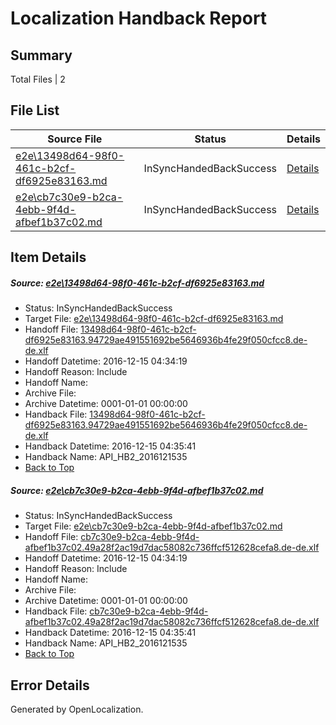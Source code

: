 # <a name='report-top'></a> Localization Handback Report

## Summary
 Total Files | 2

## File List
 Source File | Status | Details 
 ----------- | ------ | ------- 
 [e2e\13498d64-98f0-461c-b2cf-df6925e83163.md](https://github.com/OpenLocalizationTestOrg/ol-test0/blob/56bb2c4103d27979794cccc64a5935fac656c4d4/e2e/13498d64-98f0-461c-b2cf-df6925e83163.md) | InSyncHandedBackSuccess | [Details](#796b8db04573a7993ff87b943811c65f620ee6c72)
 [e2e\cb7c30e9-b2ca-4ebb-9f4d-afbef1b37c02.md](https://github.com/OpenLocalizationTestOrg/ol-test0/blob/56bb2c4103d27979794cccc64a5935fac656c4d4/e2e/cb7c30e9-b2ca-4ebb-9f4d-afbef1b37c02.md) | InSyncHandedBackSuccess | [Details](#f5bb330eeaa5a75d932c5b66fdda638b4b000a8811)

## Item Details
##### <a name='796b8db04573a7993ff87b943811c65f620ee6c72'></a> Source: [e2e\13498d64-98f0-461c-b2cf-df6925e83163.md](https://github.com/OpenLocalizationTestOrg/ol-test0/blob/56bb2c4103d27979794cccc64a5935fac656c4d4/e2e/13498d64-98f0-461c-b2cf-df6925e83163.md)
* Status: InSyncHandedBackSuccess
* Target File: [e2e\13498d64-98f0-461c-b2cf-df6925e83163.md](https://github.com/OpenLocalizationTestOrg/ol-test0-dede/blob/41549696f85a1c8588edc734d263a74be033d635/e2e/13498d64-98f0-461c-b2cf-df6925e83163.md)
* Handoff File: [13498d64-98f0-461c-b2cf-df6925e83163.94729ae491551692be5646936b4fe29f050cfcc8.de-de.xlf](https://github.com/OpenLocalizationTestOrg/ol-test0-handoff/blob/e2de4b9ab971a8b0844159f16be1a95ae93cc22d/ol-handoff/OpenLocalizationTestOrg/ol-test0-dede/xinjiang/ht/13498d64-98f0-461c-b2cf-df6925e83163.94729ae491551692be5646936b4fe29f050cfcc8.de-de.xlf)
* Handoff Datetime: 2016-12-15 04:34:19
* Handoff Reason: Include
* Handoff Name: 
* Archive File: 
* Archive Datetime: 0001-01-01 00:00:00
* Handback File: [13498d64-98f0-461c-b2cf-df6925e83163.94729ae491551692be5646936b4fe29f050cfcc8.de-de.xlf](https://github.com/OpenLocalizationTestOrg/ol-test0-handback/blob/145a8a4d247d2f687fb4bc7bd16d22a34bfca08b/ol-handback/OpenLocalizationTestOrg/ol-test0-dede/xinjiang/ht/13498d64-98f0-461c-b2cf-df6925e83163.94729ae491551692be5646936b4fe29f050cfcc8.de-de.xlf)
* Handback Datetime: 2016-12-15 04:35:41
* Handback Name: API_HB2_2016121535
* [Back to Top](#report-top)

##### <a name='f5bb330eeaa5a75d932c5b66fdda638b4b000a8811'></a> Source: [e2e\cb7c30e9-b2ca-4ebb-9f4d-afbef1b37c02.md](https://github.com/OpenLocalizationTestOrg/ol-test0/blob/56bb2c4103d27979794cccc64a5935fac656c4d4/e2e/cb7c30e9-b2ca-4ebb-9f4d-afbef1b37c02.md)
* Status: InSyncHandedBackSuccess
* Target File: [e2e\cb7c30e9-b2ca-4ebb-9f4d-afbef1b37c02.md](https://github.com/OpenLocalizationTestOrg/ol-test0-dede/blob/41549696f85a1c8588edc734d263a74be033d635/e2e/cb7c30e9-b2ca-4ebb-9f4d-afbef1b37c02.md)
* Handoff File: [cb7c30e9-b2ca-4ebb-9f4d-afbef1b37c02.49a28f2ac19d7dac58082c736ffcf512628cefa8.de-de.xlf](https://github.com/OpenLocalizationTestOrg/ol-test0-handoff/blob/e2de4b9ab971a8b0844159f16be1a95ae93cc22d/ol-handoff/OpenLocalizationTestOrg/ol-test0-dede/xinjiang/ht/cb7c30e9-b2ca-4ebb-9f4d-afbef1b37c02.49a28f2ac19d7dac58082c736ffcf512628cefa8.de-de.xlf)
* Handoff Datetime: 2016-12-15 04:34:19
* Handoff Reason: Include
* Handoff Name: 
* Archive File: 
* Archive Datetime: 0001-01-01 00:00:00
* Handback File: [cb7c30e9-b2ca-4ebb-9f4d-afbef1b37c02.49a28f2ac19d7dac58082c736ffcf512628cefa8.de-de.xlf](https://github.com/OpenLocalizationTestOrg/ol-test0-handback/blob/145a8a4d247d2f687fb4bc7bd16d22a34bfca08b/ol-handback/OpenLocalizationTestOrg/ol-test0-dede/xinjiang/ht/cb7c30e9-b2ca-4ebb-9f4d-afbef1b37c02.49a28f2ac19d7dac58082c736ffcf512628cefa8.de-de.xlf)
* Handback Datetime: 2016-12-15 04:35:41
* Handback Name: API_HB2_2016121535
* [Back to Top](#report-top)


## Error Details

Generated by OpenLocalization.
